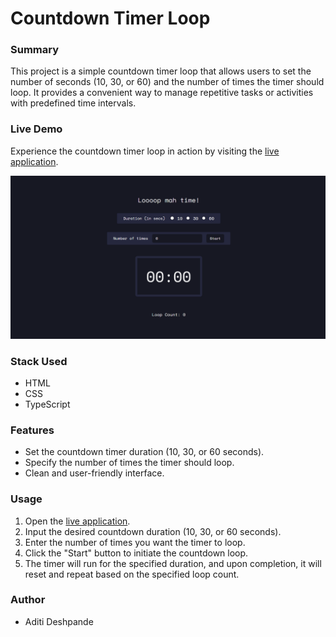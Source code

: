 # Countdown Timer Loop

### Summary

This project is a simple countdown timer loop that allows users to set the number of seconds (10, 30, or 60) and the number of times the timer should loop. It provides a convenient way to manage repetitive tasks or activities with predefined time intervals.

### Live Demo

Experience the countdown timer loop in action by visiting the [live application](https://aditi002-holo.github.io/countdown-timer-loop/).

![](./assets/demo/app-preview.png)

### Stack Used

- HTML
- CSS
- TypeScript

### Features

- Set the countdown timer duration (10, 30, or 60 seconds).
- Specify the number of times the timer should loop.
- Clean and user-friendly interface.

### Usage

1. Open the [live application](https://aditi002-holo.github.io/countdown-timer-loop/).
2. Input the desired countdown duration (10, 30, or 60 seconds).
3. Enter the number of times you want the timer to loop.
4. Click the "Start" button to initiate the countdown loop.
5. The timer will run for the specified duration, and upon completion, it will reset and repeat based on the specified loop count.

### Author

- Aditi Deshpande